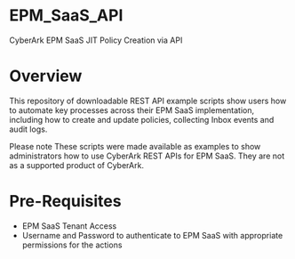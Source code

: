 # EPM_SaaS_API
CyberArk EPM SaaS JIT Policy Creation via API

# Overview
This repository of downloadable REST API example scripts show users how to automate key processes across their EPM SaaS implementation, including how to create and update policies, collecting Inbox events and audit logs.

Please note These scripts were made available as examples to show administrators how to use CyberArk REST APIs for EPM SaaS. They are not as a supported product of CyberArk.

# Pre-Requisites
- EPM SaaS Tenant Access
- Username and Password to authenticate to EPM SaaS with appropriate permissions for the actions
